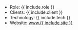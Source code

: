 <ul class="project-details">
	<li>Role: {{ include.role }}</li>
	<li>Clients: {{ include.client }}</li>
	<li>Technology: {{ include.tech }}</li>
	<li>Website: <a href="{{ include.site }}">www.{{ include.site }}</a></li>
</ul>
